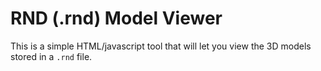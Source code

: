 # RND (.rnd) Model Viewer

This is a simple HTML/javascript tool that will let you view the 3D models stored in a `.rnd` file.

